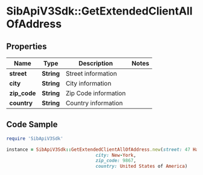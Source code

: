 # SibApiV3Sdk::GetExtendedClientAllOfAddress

## Properties

Name | Type | Description | Notes
------------ | ------------- | ------------- | -------------
**street** | **String** | Street information | 
**city** | **String** | City information | 
**zip_code** | **String** | Zip Code information | 
**country** | **String** | Country information | 

## Code Sample

```ruby
require 'SibApiV3Sdk'

instance = SibApiV3Sdk::GetExtendedClientAllOfAddress.new(street: 47 Harbour Street,
                                 city: New-York,
                                 zip_code: 9867,
                                 country: United States of America)
```


